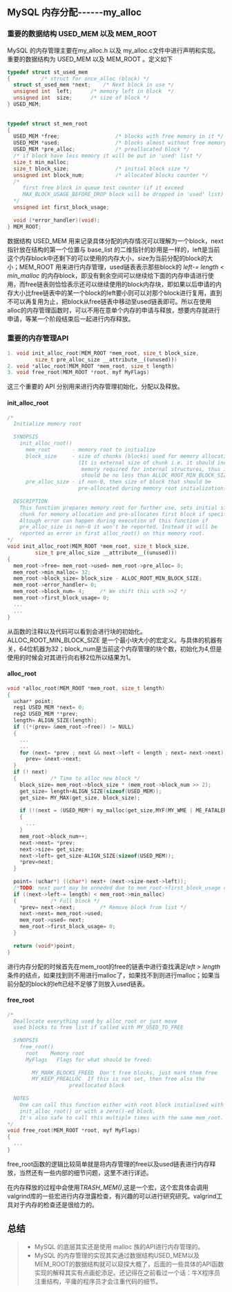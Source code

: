 ## MySQL 内存分配------my_alloc

### 重要的数据结构 USED_MEM 以及 MEM_ROOT

MySQL 的内存管理主要在my_alloc.h 以及 my_alloc.c文件中进行声明和实现。重要的数据结构为 USED_MEM 以及 MEM_ROOT 。定义如下

```cpp
typedef struct st_used_mem
{          /* struct for once_alloc (block) */
  struct st_used_mem *next;    /* Next block in use */
  unsigned int  left;      /* memory left in block  */
  unsigned int  size;      /* size of block */
} USED_MEM;
 
 
typedef struct st_mem_root
{
  USED_MEM *free;                  /* blocks with free memory in it */
  USED_MEM *used;                  /* blocks almost without free memory */                                                                     
  USED_MEM *pre_alloc;             /* preallocated block */
  /* if block have less memory it will be put in 'used' list */
  size_t min_malloc;
  size_t block_size;               /* initial block size */
  unsigned int block_num;          /* allocated blocks counter */
  /*  
     first free block in queue test counter (if it exceed 
     MAX_BLOCK_USAGE_BEFORE_DROP block will be dropped in 'used' list)
  */
  unsigned int first_block_usage;
 
  void (*error_handler)(void);
} MEM_ROOT;

```

数据结构 USED_MEM 用来记录具体分配的内存情况可以理解为一个block，next指针放在结构的第一个位置与 base_list 的二维指针的妙用是一样的，left是当前这个内存block中还剩下的可以使用的内存大小，size为当前分配的block的大小；MEM_ROOT 用来进行内存管理，used链表表示那些block的 *left-= length < min_malloc* 的内存block，即没有剩余空间可以继续给下面的内存申请进行使用，而free链表则恰恰表示还可以继续使用的block内存块，即如果以后申请的内存大小比free链表中的某一个block的left要小则可以对那个block进行复用，直到不可以再复用为止，把block从free链表中移动至used链表即可。所以在使用alloc的内存管理函数时，可以不用在意单个内存的申请与释放，想要内存就进行申请，等某一个阶段结束后一起进行内存释放。

### 重要的内存管理API

```cpp
1. void init_alloc_root(MEM_ROOT *mem_root, size_t block_size,
         size_t pre_alloc_size __attribute__((unused)))
2. void *alloc_root(MEM_ROOT *mem_root, size_t length)
3. void free_root(MEM_ROOT *root, myf MyFlags)
```

这三个重要的 API 分别用来进行内存管理初始化，分配以及释放。

#### init_alloc_root

```cpp
/*
  Initialize memory root
 
  SYNOPSIS
    init_alloc_root()
      mem_root       - memory root to initialize
      block_size     - size of chunks (blocks) used for memory allocation
                       (It is external size of chunk i.e. it should include
                        memory required for internal structures, thus it
                        should be no less than ALLOC_ROOT_MIN_BLOCK_SIZE)
      pre_alloc_size - if non-0, then size of block that should be
                       pre-allocated during memory root initialization.
 
  DESCRIPTION
    This function prepares memory root for further use, sets initial size of
    chunk for memory allocation and pre-allocates first block if specified.
    Altough error can happen during execution of this function if
    pre_alloc_size is non-0 it won't be reported. Instead it will be
    reported as error in first alloc_root() on this memory root.
*/
void init_alloc_root(MEM_ROOT *mem_root, size_t block_size,
         size_t pre_alloc_size __attribute__((unused)))
{
  mem_root->free= mem_root->used= mem_root->pre_alloc= 0;
  mem_root->min_malloc= 32;
  mem_root->block_size= block_size - ALLOC_ROOT_MIN_BLOCK_SIZE;
  mem_root->error_handler= 0;
  mem_root->block_num= 4;     /* We shift this with >>2 */
  mem_root->first_block_usage= 0;
  ...
  ...
}
```

从函数的注释以及代码可以看到会进行块的初始化。 ALLOC_ROOT_MIN_BLOCK_SIZE 是一个最小块大小的宏定义。与具体的机器有关，64位机器为32；block_num是当前这个内存管理的块个数，初始化为4,但是使用的时候会对其进行向右移2位所以结果为1。

#### alloc_root

```cpp
void *alloc_root(MEM_ROOT *mem_root, size_t length)         
{
  uchar* point;               
  reg1 USED_MEM *next= 0;     
  reg2 USED_MEM **prev;   
  length= ALIGN_SIZE(length);   
  if ((*(prev= &mem_root->free)) != NULL)
  {                            
    ...
    ...
    for (next= *prev ; next && next->left < length ; next= next->next)
      prev= &next->next;       
  }                            
  if (! next)                    
  {           /* Time to alloc new block */      
    block_size= mem_root->block_size * (mem_root->block_num >> 2);
    get_size= length+ALIGN_SIZE(sizeof(USED_MEM));
    get_size= MY_MAX(get_size, block_size);
                                 
    if (!(next = (USED_MEM*) my_malloc(get_size,MYF(MY_WME | ME_FATALERROR))))
    {                            
      ...
    }                     
    mem_root->block_num++;                                                                                                                     
    next->next= *prev;    
    next->size= get_size;   
    next->left= get_size-ALIGN_SIZE(sizeof(USED_MEM));
    *prev=next;          
  }
     
  point= (uchar*) ((char*) next+ (next->size-next->left));  
  /*TODO: next part may be unneded due to mem_root->first_block_usage counter*/
  if ((next->left-= length) < mem_root->min_malloc)
  {           /* Full block */
    *prev= next->next;        /* Remove block from list */
    next->next= mem_root->used;
    mem_root->used= next;   
    mem_root->first_block_usage= 0;
  }  
  
  return (void*)point;
}

```

进行内存分配的时候首先在mem_root的free的链表中进行查找满足*left > length*条件的结点，如果找到则不用进行malloc了，如果找不到则进行malloc；如果当前分配的block的left已经不足够了则放入used链表。

#### free_root

```cpp
/*                         
  Deallocate everything used by alloc_root or just move 
  used blocks to free list if called with MY_USED_TO_FREE
                           
  SYNOPSIS                 
    free_root()            
      root    Memory root  
      MyFlags   Flags for what should be freed: 
                           
        MY_MARK_BLOCKS_FREED  Don't free blocks, just mark them free
        MY_KEEP_PREALLOC  If this is not set, then free also the
                    preallocated block
                           
  NOTES                    
    One can call this function either with root block initialised with
    init_alloc_root() or with a zero()-ed block.            
    It's also safe to call this multiple times with the same mem_root.
*/                         
void free_root(MEM_ROOT *root, myf MyFlags)
{
  ...
}
```

free_root函数的逻辑比较简单就是将内存管理的free以及used链表进行内存释放，当然还有一些内部的细节问题，这里不进行详述。

在内存释放的过程中会使用*TRASH_MEM()*,这是一个宏，这个宏具体会调用valgrind库的一些宏进行内存泄露检查，有兴趣的可以进行研究研究。valgrind工具对于内存的检查还是很给力的。

## 总结

>* MySQL 的底层其实还是使用 malloc 族的API进行内存管理的。
>* MySQL 的内存管理的实现其实通过数据结构USED_MEM以及MEM_ROOT的数据结构就可以窥探大概了，后面的一些具体的API函数实现的解释其实有点画蛇添足。还记得在之前看过一个话：牛X程序员注重结构，平庸的程序员才会注重代码的细节。

